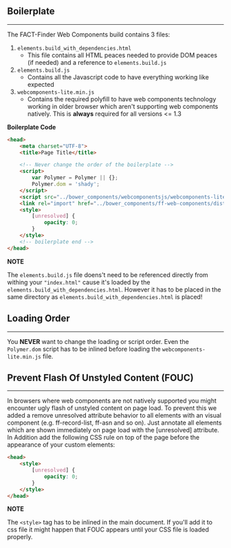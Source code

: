 ## Boilerplate

---

The FACT-Finder Web Components build contains 3 files:
1. `elements.build_with_dependencies.html` 
    * This file contains all HTML peaces needed to provide DOM peaces (if needed) and a reference to `elements.build.js`
2. `elements.build.js`
    * Contains all the Javascript code to have everything working like expected
3. `webcomponents-lite.min.js`
    * Contains the required polyfill to have web components technology working in older browser which aren't supporting web components natively. This is __always__ required for all versions <= 1.3 


__Boilerplate Code__
````html
<head>
    <meta charset="UTF-8">
    <title>Page Title</title>

    <!-- Never change the order of the boilerplate -->
    <script>
        var Polymer = Polymer || {};
        Polymer.dom = 'shady';
    </script>
    <script src="../bower_components/webcomponentsjs/webcomponents-lite.min.js"></script>
    <link rel="import" href="../bower_components/ff-web-components/dist/elements.build_with_dependencies.html">
    <style>
        [unresolved] {
            opacity: 0;
        }        
    </style>
    <!-- boilerplate end -->
</head>
````
**NOTE**

The `elements.build.js` file doens't need to be referenced directly from withing your `"index.html"` cause it's loaded by the `elements.build_with_dependencies.html`. However it has to be placed in the same directory as `elements.build_with_dependencies.html` is placed!

## Loading Order

---

You __NEVER__ want to change the loading or script order. Even the `Polymer.dom` script has to be inlined before loading the `webcomponents-lite.min.js` file. 

## Prevent Flash Of Unstyled Content (FOUC)

---

In browsers where web components are not natively supported you might encounter ugly flash of unstyled content on page load. To prevent this we added a remove unresolved attribute behavior to all elements with an visual component (e.g. ff-record-list, ff-asn and so on). Just annotate all elements which are shown immediately on page load with the [unresolved] attribute. In Addition add the following CSS rule on top of the page before the appearance of your custom elements:

```html
<head>
    <style>
        [unresolved] {
            opacity: 0;
        }
    </style>
</head>
```

**NOTE**

The `<style>` tag has to be inlined in the main document. If you'll add it to css file it might happen that FOUC appears until your CSS file is loaded properly.
